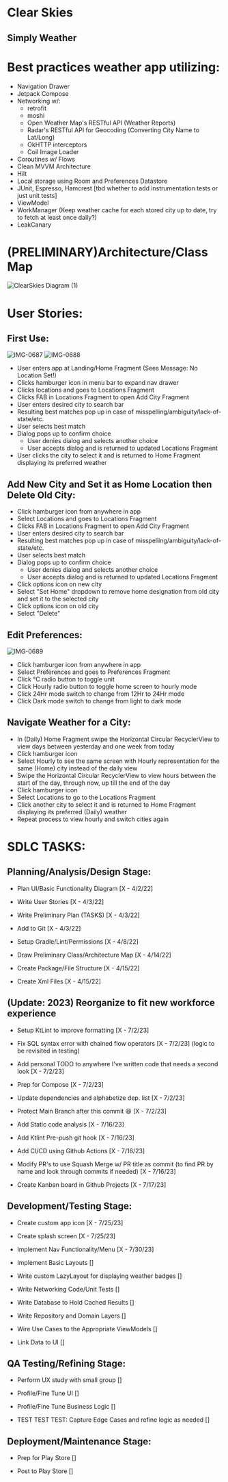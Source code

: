 # Clear Skies
## Simply Weather

# Best practices weather app utilizing:

- Navigation Drawer
- Jetpack Compose
- Networking w/:
  - retrofit
  - moshi
  - Open Weather Map's RESTful API (Weather Reports)
  - Radar's RESTful API for Geocoding (Converting City Name to Lat/Long)
  - OkHTTP interceptors
  - Coil Image Loader
- Coroutines w/ Flows
- Clean MVVM Architecture
- Hilt
- Local storage using Room and Preferences Datastore
- JUnit, Espresso, Hamcrest [tbd whether to add instrumentation tests or just unit tests]
- ViewModel
- WorkManager (Keep weather cache for each stored city up to date, try to fetch at least once daily?)
- LeakCanary

# (PRELIMINARY)Architecture/Class Map

![ClearSkies Diagram (1)](https://user-images.githubusercontent.com/62267982/163502343-754f4315-36d2-462c-a02a-9d2c4fa319ee.svg)

# User Stories:

## First Use:

![IMG-0687](https://user-images.githubusercontent.com/62267982/161458505-fa626b1d-b27b-487e-b604-d1378881b8ec.jpg)
![IMG-0688](https://user-images.githubusercontent.com/62267982/161458497-f8546cfa-ace6-478c-9ad1-02cb82795498.jpg)

- User enters app at Landing/Home Fragment (Sees Message: No Location Set!)
- Clicks hamburger icon in menu bar to expand nav drawer
- Clicks locations and goes to Locations Fragment
- Clicks FAB in Locations Fragment to open Add City Fragment
- User enters desired city to search bar
- Resulting best matches pop up in case of misspelling/ambiguity/lack-of-state/etc.
- User selects best match
- Dialog pops up to confirm choice
    - User denies dialog and selects another choice
    - User accepts dialog and is returned to updated Locations Fragment
- User clicks the city to select it and is returned to Home Fragment displaying its preferred weather

## Add New City and Set it as Home Location then Delete Old City:
- Click hamburger icon from anywhere in app
- Select Locations and goes to Locations Fragment
- Clicks FAB in Locations Fragment to open Add City Fragment
- User enters desired city to search bar
- Resulting best matches pop up in case of misspelling/ambiguity/lack-of-state/etc.
- User selects best match
- Dialog pops up to confirm choice
    - User denies dialog and selects another choice
    - User accepts dialog and is returned to updated Locations Fragment
- Click options icon on new city
- Select "Set Home" dropdown to remove home designation from old city and set it to the selected city
- Click options icon on old city
- Select "Delete"

## Edit Preferences:

![IMG-0689](https://user-images.githubusercontent.com/62267982/161458474-cafb3f4d-9827-4289-a085-738b0e7e9802.jpg)

- Click hamburger icon from anywhere in app
- Select Preferences and goes to Preferences Fragment
- Click °C radio button to toggle unit
- Click Hourly radio button to toggle home screen to hourly mode
- Click 24Hr mode switch to change from 12Hr to 24Hr mode
- Click Dark mode switch to change from light to dark mode

## Navigate Weather for a City:
- In (Daily) Home Fragment swipe the Horizontal Circular RecyclerView to view days between yesterday and one week from today
- Click hamburger icon
- Select Hourly to see the same screen with Hourly representation for the same (Home) city instead of the daily view
- Swipe the Horizontal Circular RecyclerView to view hours between the start of the day, through now, up till the end of the day
- Click hamburger icon
- Select Locations to go to the Locations Fragment
- Click another city to select it and is returned to Home Fragment displaying its preferred (Daily) weather
- Repeat process to view hourly and switch cities again

# SDLC TASKS:

## Planning/Analysis/Design Stage:

- Plan UI/Basic Functionality Diagram [X - 4/2/22]

- Write User Stories [X - 4/3/22]

- Write Preliminary Plan (TASKS) [X - 4/3/22]

- Add to Git [X - 4/3/22]

- Setup Gradle/Lint/Permissions [X - 4/8/22]

- Draw Preliminary Class/Architecture Map [X - 4/14/22]

- Create Package/File Structure [X - 4/15/22]

- Create Xml Files [X - 4/15/22]

## (Update: 2023) Reorganize to fit new workforce experience

- Setup KtLint to improve formatting [X - 7/2/23]

- Fix SQL syntax error with chained flow operators [X - 7/2/23] (logic to be revisited in testing)

- Add personal TODO to anywhere I've written code that needs a second look [X - 7/2/23]

- Prep for Compose [X - 7/2/23]

- Update dependencies and alphabetize dep. list [X - 7/2/23]

- Protect Main Branch after this commit 😆 [X - 7/2/23]

- Add Static code analysis [X - 7/16/23]

- Add Ktlint Pre-push git hook [X - 7/16/23]

- Add CI/CD using Github Actions [X - 7/16/23]

- Modify PR's to use Squash Merge w/ PR title as commit (to find PR by name and look through commits if needed) [X - 7/16/23]

- Create Kanban board in Github Projects [X - 7/17/23]

## Development/Testing Stage:

- Create custom app icon [X - 7/25/23]

- Create splash screen [X - 7/25/23]

- Implement Nav Functionality/Menu [X - 7/30/23]

- Implement Basic Layouts []

- Write custom LazyLayout for displaying weather badges []

- Write Networking Code/Unit Tests []

- Write Database to Hold Cached Results []

- Write Repository and Domain Layers []

- Wire Use Cases to the Appropriate ViewModels []

- Link Data to UI []

## QA Testing/Refining Stage:

- Perform UX study with small group []

- Profile/Fine Tune UI []

- Profile/Fine Tune Business Logic []

- TEST TEST TEST: Capture Edge Cases and refine logic as needed []

## Deployment/Maintenance Stage:

- Prep for Play Store []

- Post to Play Store []
